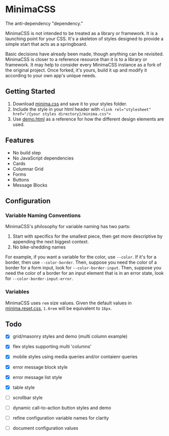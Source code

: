 # MinimaCSS

The anti-dependency "dependency."

MinimaCSS is not intended to be treated as a library or framework. It is a 
launching point for your CSS. It's a skeleton of styles designed to provide a 
simple start that acts as a springboard. 

Basic decisions have already been made, though anything can be revisited. 
MinimaCSS is closer to a reference resource than it is to a library or 
framework. It may help to consider every MinimaCSS instance as a fork of the 
original project. Once forked, it's yours, build it up and modify it according 
to your own app's unique needs.


## Getting Started

1. Download [minima.css](minima.css) and save it to your styles folder.
2. Include the style in your html header with `<link rel="stylesheet" href="/{your styles directory}/minima.css">`
3. Use [demo.html](demo.html) as a reference for how the different design elements are used.

## Features

- No build step
- No JavaScript dependencies
- Cards
- Columnar Grid
- Forms
- Buttons
- Message Blocks

## Configuration

### Variable Naming Conventions

MinimaCSS's philosophy for variable naming has two parts: 

1. Start with specifics for the smallest piece, then get more descriptive by 
appending the next biggest context.
2. No bike-shedding names

For example, if you want a variable for the color, use `--color`. If it's 
for a border, then use `--color-border`. Then, suppose you need the color of a 
border for a form input, look for `--color-border-input`. Then, suppose you 
need the color of a border for an input element that is in an error state, 
look for `--color-border-input-error`.

### Variables

MinimaCSS uses `rem` size values. Given the default values in 
[minima.reset.css](), `1.6rem` will be equivalent to `16px`.


## Todo

- [x] grid/masonry styles and demo (multi column example)
- [x] flex styles supporting multi 'columns'
- [x] mobile styles using media queries and/or contaienr queries
- [x] error message block style
- [x] error message list style
- [x] table style
- [ ] scrollbar style
- [ ] dynamic call-to-action button styles and demo
- [ ] refine configuration variable names for clarity
- [ ] document configuration values

